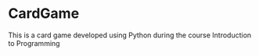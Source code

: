 # CardGame
This is a card game developed using Python during the course Introduction to Programming 
